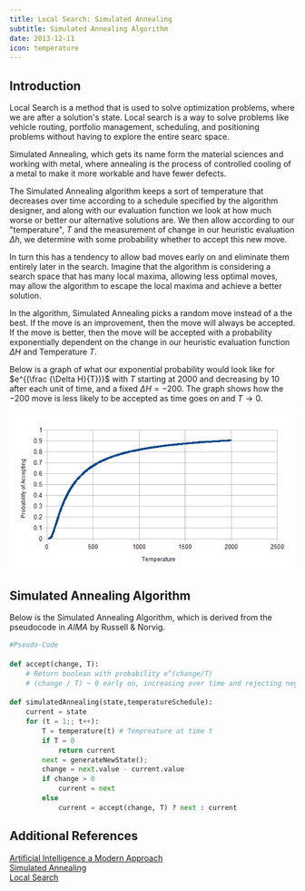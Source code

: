 ```yaml
---
title: Local Search: Simulated Annealing
subtitle: Simulated Annealing Algorithm
date: 2013-12-11
icon: temperature
---
```


## Introduction
Local Search is a method that is used to solve optimization problems, where we are 
after a solution\'s state. Local search is a way to solve problems like vehicle routing, 
portfolio management, scheduling,  and positioning problems without having to explore the
entire searc space.

Simulated Annealing, which gets its name form the material sciences and working with metal, 
where annealing is the process of controlled cooling of a metal to make it more workable and
have fewer defects.

The Simulated Annealing algorithm keeps a sort of temperature that decreases over time 
according to a schedule specified by the algorithm designer, and along with our evaluation function
we look at how much worse or better our alternative solutions are. We then allow according to our \"temperature\", $T$ 
and the measurement of change in our heuristic evaluation $\Delta h$, we determine with some probability whether to
accept this new move. 

In turn this has a tendency to allow bad moves early on and eliminate them entirely later in the search. Imagine
that the algorithm is considering a search space that has many local maxima, allowing less optimal moves, may allow the
algorithm to escape the local maxima and achieve a better solution.

In the algorithm, Simulated Annealing picks a random move instead of a the best. If the move is an improvement, then 
the move will always be accepted. If the move is better, then the move will be accepted with a probability exponentially dependent on 
the change in our heuristic evaluation function $\Delta H$ and Temperature $T$.

Below is a graph of what our exponential probability would look like for $e^{(\frac {\Delta H}{T})}$ with $T$ starting at 2000
and decreasing by 10 after each unit of time, and a fixed $\Delta H = -200$. The graph shows how the $-200$ move is less likely to
be accepted as time goes on and $T \rightarrow 0$.

<img src="/images/simulated-annealing.png" style="display: -webkit-box;margin:0 auto;">

## Simulated Annealing Algorithm

Below is the Simulated Annealing Algorithm, which is derived from the pseudocode in 
*AIMA* by Russell & Norvig.

````python
#Pseudo-Code

def accept(change, T):
    # Return boolean with probability e^(change/T)
    # (change / T) ~ 0 early on, increasing over time and rejecting negative moves later on.

def simulatedAnnealing(state,temperatureSchedule):
    current = state
    for (t = 1;; t++):
        T = temperature(t) # Tempreature at time t
        if T = 0
            return current
        next = generateNewState();
        change = next.value - current.value
        if change > 0
            current = next
        else
            current = accept(change, T) ? next : current

````

## Additional References
[Artificial Intelligence a Modern Approach](http://aima.cs.berkeley.edu/)<br>
[Simulated Annealing](http://en.wikipedia.org/wiki/Simulated_annealing)<br>
[Local Search](http://en.wikipedia.org/wiki/Local_search_(optimization))<br>
